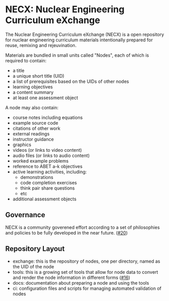 # NECX: Nuclear Engineering Curriculum eXchange

The Nuclear Engineering Curriculum eXchange (NECX) is a open repository for
nuclear engineering curriculum materials intentionally prepared for reuse,
remixing and rejeuvination.

Materials are bundled in small units called "Nodes", each of which is required
to contain:
* a title
* a unique short title (UID)
* a list of prerequisites based on the UIDs of other nodes
* learning objectives
* a content summary
* at least one assessment object

A node may also contain:
* course notes including equations
* example source code
* citations of other work
* external readings
* instructor guidance
* graphics
* videos (or links to video content)
* audio files (or links to audio content)
* worked example problems
* reference to ABET a-k objectives
* active learning activities, including:
    * demonstrations
    * code completion exercises
    * think pair share questions
    * etc
* additional assessment objects

## Governance

NECX is a community goverened effort according to a set of philosophies and
policies to be fully developed in the near future. ([#20][i20])


## Repository Layout

* exchange: this is the repository of nodes, one per directory, named as the
  UID of the node
* tools: this is a growing set of tools that allow for node data to
  convert and render the node information in different forms ([#16][i16])
* docs: documentation about preparing a node and using the tools
* ci: configuration files and scripts for managing automated validation of nodes

[i16]: https://github.com/necx-org/necx/issues/16
[i20]: https://github.com/necx-org/necx/issues/20

